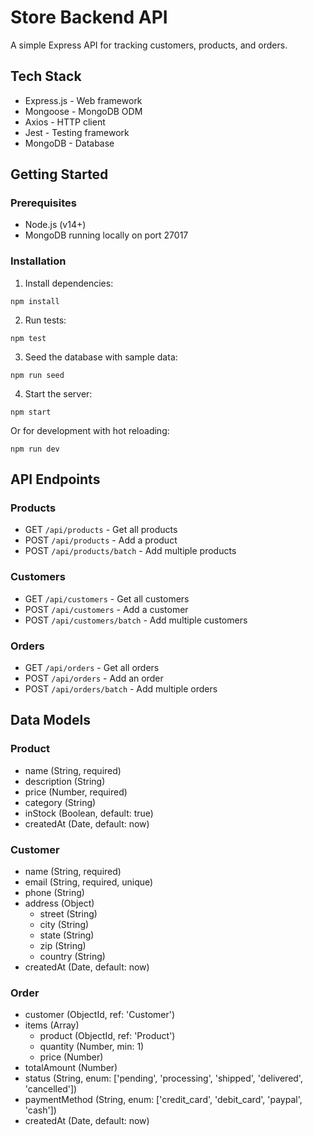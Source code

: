 # Store Backend API

A simple Express API for tracking customers, products, and orders.

## Tech Stack

- Express.js - Web framework
- Mongoose - MongoDB ODM
- Axios - HTTP client
- Jest - Testing framework
- MongoDB - Database

## Getting Started

### Prerequisites

- Node.js (v14+)
- MongoDB running locally on port 27017

### Installation

1. Install dependencies:

```
npm install
```

2. Run tests:

```
npm test
```

3. Seed the database with sample data:

```
npm run seed
```

4. Start the server:

```
npm start
```

Or for development with hot reloading:

```
npm run dev
```

## API Endpoints

### Products

- GET `/api/products` - Get all products
- POST `/api/products` - Add a product
- POST `/api/products/batch` - Add multiple products

### Customers

- GET `/api/customers` - Get all customers  
- POST `/api/customers` - Add a customer
- POST `/api/customers/batch` - Add multiple customers

### Orders

- GET `/api/orders` - Get all orders
- POST `/api/orders` - Add an order  
- POST `/api/orders/batch` - Add multiple orders

## Data Models

### Product

- name (String, required)
- description (String)
- price (Number, required)
- category (String)
- inStock (Boolean, default: true)
- createdAt (Date, default: now)

### Customer

- name (String, required)
- email (String, required, unique)
- phone (String)
- address (Object)
  - street (String)
  - city (String)
  - state (String)
  - zip (String)
  - country (String)
- createdAt (Date, default: now)

### Order

- customer (ObjectId, ref: 'Customer')
- items (Array)
  - product (ObjectId, ref: 'Product')
  - quantity (Number, min: 1)
  - price (Number)
- totalAmount (Number)
- status (String, enum: ['pending', 'processing', 'shipped', 'delivered', 'cancelled'])
- paymentMethod (String, enum: ['credit_card', 'debit_card', 'paypal', 'cash'])
- createdAt (Date, default: now)